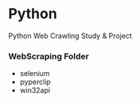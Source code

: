 # Python
Python Web Crawling Study & Project

### WebScraping Folder
- selenium
- pyperclip
- win32api
